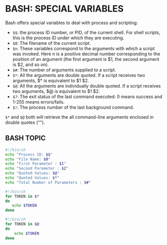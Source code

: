 # BASH: SPECIAL VARIABLES

Bash offers special variables to deal with process and scripting:
* `$$`: the process ID number, or PID, of the current shell. For shell scripts, this is the process ID under which they are executing.
* `$0`: The filename of the current script.
* `$n`: These variables correspond to the arguments with which a script was invoked. Here n is a positive decimal number corresponding to the position of an argument (the first argument is $1, the second argument is $2, and so on).
* `$#`: The number of arguments supplied to a script.
* `$*`: All the arguments are double quoted. If a script receives two arguments, $* is equivalent to $1 $2.
* `$@`: All the arguments are individually double quoted. If a script receives two arguments, $@ is equivalent to $1 $2.
* `$?`: The exit status of the last command executed: 0 means success and 1-255 means errors/fails.
* `$!`: The process number of the last background command.

`$*` and `$@` both will retrieve the all command-line arguments enclosed in double quotes ("").

## BASH TOPIC

```bash
#!/bin/sh
echo "Process ID: $$"
echo "File Name: $0"
echo "First Parameter : $1"
echo "Second Parameter : $2"
echo "Quoted Values: $@"
echo "Quoted Values: $*"
echo "Total Number of Parameters : $#"
```

```bash
#!/bin/sh
for TOKEN in $*
do
   echo $TOKEN
done
```

```bash
#!/bin/sh
for TOKEN in $@
do
    echo $TOKEN
done
```
